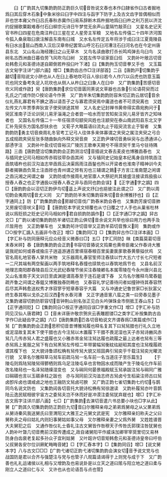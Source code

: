 <!-- { "loadSidebar": true } -->
　　臼【广韵其九切集韵韵防正韵巨久切音咎说文舂也本作臼隷省作臼古者掘地爲臼其后穿木石象中象米徐曰臼字中四注与函字下防字上及古文齿字皆偶相似而非也世本雍父作臼吕氏春秋赤冀作臼易系辞断木爲杵掘地爲臼臼杵之利万民以济沈约捉搦歌粟糓难舂付石臼柳宗元诗日午梦觉无余声山童隔竹敲茶臼　又星名史记天官书杵臼四星在危南注杵臼三星在丈人星旁主军粮　又地名左传僖二十四年济河围令狐入桑泉取臼衰注解县东南有臼城　又水名左传定五年将涉于成臼注江夏竟陵县有臼水出屈山西南入汉后汉章帝纪罢常山呼沱石臼河漕注石臼河名也在今定州唐县东北　又山名山海经踵臼之山无草木　又鸟名读曲歌打杀长鸣鸡弹去乌臼鸟　又树名古西洲曲日暮伯劳飞风吹乌臼树　又姓左传华讴家臣臼任　又韵补叶敞吕切音处韩愈元和圣德诗遂自颠倒若杵投臼叶下渚】臼【集韵拘玉切音拲又手也　又玉篇古文匊字注详勹部六画】增□【集韵齿古作□注详部首】二臽【唐韵戸切集韵乎韽切音陷说文小阱也从人在臼上舂地坎可臽人徐曰若今人作穴以臽虎也防意玉篇坑也同文备考失足入坑坎也从侧人从杵臼之臼象人在臼中　又广韵集韵苦感切音坎义同或作欿】臾【唐韵集韵求位切音匮同蒉说文草器也古象引论语荷臾而过孔氏之门或作防○按论语今作蒉　又广韵羊朱切集韵韵防容朱切正韵云居切音余仪礼燕礼寡君有不腆之酒以请吾子之与寡君须臾焉中庸道也者不可须臾离也　又姓左传文六年贾季奔狄宣子使臾骈途其帑　又人名史记封禅书黄帝得实鼎宛朐问于臾区淮南子泛论训臾儿易牙淄渑之合者尝一哈水而甘苦知矣注臾儿易牙皆齐之知味者也　又国名左传僖二十一年任宿须句颛臾风姓也注颛臾在泰山南武阳县东北又字汇补凫臾东方国名卽扶余也　又荀子大略篇语曰流丸止于瓯臾流言止于智者　又集韵韵防勇主切音庾周礼冬官考工记弓人往体多来体寡谓之夹臾之属注夹臾之弓合五成规疏夹臾反张多随曲埶向外释文臾音庾　又正韵尹竦切音勇纵臾与怂慂通详心部慂字注　又韵补叶兪戍切音裕汉广陵厉王歌奉天期兮不得须臾千里马兮驻待隅路】三臿【唐韵楚洽切集韵韵会正韵测洽切音插说文舂去麦皮也博雅臿舂也　又与插同史记司马相如传赤瑕驳荦杂臿其闲　又与锸同史记始皇本纪禹身自持筑臿注臿筑墙杵也前汉沟洫志举臿爲云决渠爲雨注臿鍫也所以开梁者也淮南子精神训今夫繇者揭镢臿负笼土注臿铧也青州谓之铧有刃也三辅谓之鵭子方言江淮南楚之闲谓之臿沅湘之闲谓之畚　又韵防或作接周礼地官廪人大祭祀共其接盛注接读爲扱扱以授舂人舂之也正字通扱以授舂人舂之非与臿同也韵会误】【正字通字之譌】四　□【唐韵韵会以沼切正韵伊鸟切遥上声说文抒臼也挹彼注此谓之□　又广韵以周切韵会夷周切音尤义同　又广韵韵防羊朱切集韵容朱切音余博雅抒也】舀【正字通同上】防【广韵集韵韵会房越切音伐广韵舂米韵会舂也　又集韵芳废切音肺又房废切音吠义同】【唐韵贬本字说文倾覆也从寸臼覆之寸人手也从巢省杜林说以爲贬损之贬史记司马相如传君自损韵防譌作】□【正字通□字之譌】舁古文□【广韵以诸切集韵韵防羊诸切正韵云俱切音余说文共举也徐曰用力也两手及爪皆用也　又正韵轝车也　又集韵茍许切音举又正韵羊茹切音豫义同　集韵或作□○按字汇譌入五画非今改正】增□【集韵同□】□【集韵舁古作□注详本画】□【字汇补与防同唐释元应众经音义微舂曰□】五□【字汇同防】皌【类篇莫葛切音末舂米碎】舂【唐韵集韵韵会正韵书容切音摏说文捣粟也黄帝臣雍父作舂诗大雅诞我祀如何或舂或揄庄子逍遥游通百里填宿舂粮百里奚妻扊扅歌舂黄藜搤伏鸡　又官名周礼地官舂人掌共米物　又乐器周礼春官笙师注舂牍以竹大五六寸长七尺短者一二尺其端有两空髤画以两手筑地释名舂撞也牍筑也以舂筑地爲节也　又县名前汉地理志南阳郡舂陵县后汉光武纪舂陵节侯买注舂陵鄕名本属零陵在今永州唐兴县北　又山名淮南子天文训日至虞渊是谓高舂至于连石是谓下舂　又鸟名尔雅释鸟鹭舂鉏疏齐鲁之间谓之舂鉏又博雅独舂防瞗也　又舂容礼学记善待问者如撞钟待其舂容然后尽其声韩愈送权秀才序寂寥乎短章舂容乎大篇　又与冲通史记鲁世家□长狄富父终生舂其喉以戈杀之后汉西传水舂河漕　又正字通音窻八蛮之类一曰旁舂见墨子　又集韵诸容切韵防职容切音钟荆山别名张正见白头吟弹珠金市侧抵王舂山东】□【正字通同贬】□【集韵同臽○按正字通同舀误□字重文作□】增□【字汇补与防同见汉仙人唐君碑】□【音未详唐许敬宗贺庆云表雕题镂□之类字汇补按集韵古齿字作□此疑齿字之譌】六□【唐韵集韵匹各切音粕说文齐谓舂爲□类篇或作□】舃【广韵集韵韵会正韵思积切音昔博雅舃履也释名复其下曰舃舃腊也行礼久立地或泥湿故复其末下使干腊也古今注舃以木置履下干腊不畏泥湿也天子赤舃诗豳风赤舃几几传赤舃人君之盛履也又小雅赤芾金舃注舃达履也疏履之最上达者也舃有三等赤舃爲上冕服之舃下有白舃黑舃左传桓二年带裳幅舃衡紞纮綎昭其度也注舃椱履疏谓其椱下也　又大貌诗鲁颂松桷有舃传舃大貌又班固典引舃奕乎千载注舃奕光曜流行貌　又草名尔雅释草马舃车前疏马舃一名车前一名当道庄子至乐篇生】
　　【于陵屯则爲陆舃陵舃得鬰栖则爲乌足注陵屯阜也言物因水成而陵产生于陵屯化作车前改名陵舄也一名泽舃随燥湿变也　又与磶同何晏景福殿赋玉舃承跋注舃与磶同广雅曰磶礩也言以玉礩承柱之跋也　亦与澙同前汉沟洫志终古舃卤兮生槄粱注师古曰舃卤卽斥卤也谓咸卤之地也王融防文舃卤可腴　又广韵正韵七雀切集韵七约切与鹊同鸟名说文防也　又集韵闼各切音托大貌诗松桷有舃徐邈读　又韵补履舃亦叶音鹊陆云逸民赋相彼宇宙方之委舃夫岂不休而好是冲漠注委舃犹弃屣也】增□【字汇补古文爲字注详爪部八画】七□【广韵集韵去演切音遣六书总要小块也□字从此】舅【广韵其久切集韵韵防正韵巨九切音臼尔雅释亲母之弟弟爲舅母之从父罤弟爲从舅诗秦风我送舅氏曰至渭阳又大雅王之元舅文武是宪　又尔雅释亲妇称夫之父曰舅称夫之母曰姑礼内则妇事舅姑如事父母　又尔雅释亲妻之父爲外舅　又姓姓谱晋大夫舅犯之后　又通作咎仪礼士昏礼注古文舅皆作咎穆天子传咎氏郭璞注咎犹舅也人韵补叶曁几切音麂前汉叙传遭成之政自诸舅阳平作威诛加卿宰宰奨里切又易林防身白齿衰老复起多孙众子宜利姑舅　又叶跽许切音矩韩愈元和圣德诗皇帝曰吁伯父叔舅各安尔位训厥甿畮畮音姥】□【字汇舂本字】□【集韵同舀】增□【说文舅本字】八与古文□□□【广韵弋诸切正韵弋渚切集韵韵会演女切音予说文党与也战国防是君以合齐与强楚注与党与也管子八观篇请谒得于上则党与成于下　又广韵善也礼礼运诸侯以礼相与又增韵及也易说卦是以立天之道曰隂与阳立地之道曰柔与刚立人之道曰仁与义　又许也从也论语吾与点也管】
